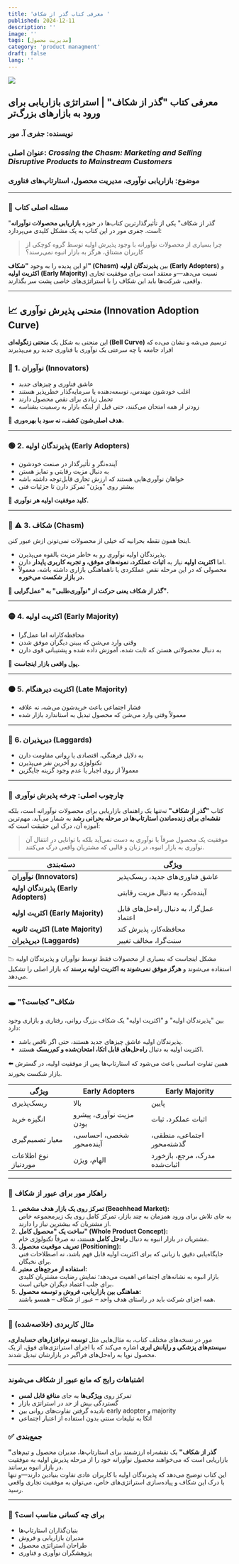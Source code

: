 ```yaml
---
title: 'معرفی کتاب گذر از شکاف '
published: 2024-12-11
description: ''
image: ''
tags: [مدیریت محصول]
category: 'product managment'
draft: false
lang: ''
---
```


![](https://dkstatics-public.digikala.com/digikala-products/062bbd70a5b717e70bda43f048cd6008079c75a7_1665850435.jpg?x-oss-process=image/resize,m_lfit,h_800,w_800/format,webp/quality,q_90)

## معرفی کتاب "گذر از شکاف" | استراتژی بازاریابی برای ورود به بازارهای بزرگ‌تر

### نویسنده: جفری آ. مور

### عنوان اصلی: _Crossing the Chasm: Marketing and Selling Disruptive Products to Mainstream Customers_

### موضوع: بازاریابی نوآوری، مدیریت محصول، استارتاپ‌های فناوری

---

### 🧩 مسئله اصلی کتاب

"گذر از شکاف" یکی از تأثیرگذارترین کتاب‌ها در حوزه **بازاریابی محصولات نوآورانه** است. جفری مور در این کتاب به یک مشکل کلیدی می‌پردازد:

> چرا بسیاری از محصولات نوآورانه با وجود پذیرش اولیه توسط گروه کوچکی از کاربران مشتاق، هرگز به بازار انبوه نمی‌رسند؟

او این پدیده را به وجود **"شکاف" (Chasm)** بین **پذیرندگان اولیه (Early Adopters)** و **اکثریت اولیه (Early Majority)** نسبت می‌دهد—و معتقد است برای موفقیت تجاری واقعی، شرکت‌ها باید این شکاف را با استراتژی‌های خاصی پشت سر بگذارند.

---

## 📈 منحنی پذیرش نوآوری (Innovation Adoption Curve)

این منحنی به شکل یک **منحنی زنگوله‌ای (Bell Curve)** ترسیم می‌شه و نشان می‌ده که افراد جامعه با چه سرعتی یک نوآوری یا فناوری جدید رو می‌پذیرند

### 🔵 1. نوآوران (Innovators)

- عاشق فناوری و چیزهای جدید
- اغلب خودشون مهندس، توسعه‌دهنده یا سرمایه‌گذار خطرپذیر هستند
- تحمل زیادی برای نقص محصول دارند
- زودتر از همه امتحان می‌کنند، حتی قبل از اینکه بازار به رسمیت بشناسه

📌 **هدف اصلی‌شون کشف، نه سود یا بهره‌وری.**

---

### 🟢 2. پذیرندگان اولیه (Early Adopters)

- آینده‌نگر و تأثیرگذار در صنعت خودشون
- به دنبال مزیت رقابتی و تمایز هستن
- خواهان نوآوری‌هایی هستند که ارزش تجاری قابل‌توجه داشته باشه
- بیشتر روی "ویژن" تمرکز دارن تا جزئیات فنی

📌 **کلید موفقیت اولیه هر نوآوری.**

---

### 🔴 ⚠️ 3. **شکاف (Chasm)**

اینجا همون نقطه بحرانیه که خیلی از محصولات نمی‌تونن ازش عبور کنن.

- پذیرندگان اولیه نوآوری رو به خاطر مزیت بالقوه می‌پذیرن.
- اما **اکثریت اولیه** نیاز به **اثبات عملکرد، نمونه‌های موفق، و تجربه کاربری پایدار** دارن.
- محصولی که در این مرحله نقص عملکردی یا ناهماهنگی بازاری داشته باشه، معمولاً **در بازار شکست می‌خوره.**

📌 **گذر از شکاف یعنی حرکت از "نوآوری‌طلبی" به "عمل‌گرایی".**

---

### 🟡 4. اکثریت اولیه (Early Majority)

- محافظه‌کارانه اما عمل‌گرا
- وقتی وارد می‌شن که ببینن دیگران موفق شدن
- به دنبال محصولاتی هستن که ثابت شده، آموزش داده شده و پشتیبانی قوی دارن

📌 **پول واقعی بازار اینجاست.**

---

### 🟠 5. **اکثریت دیرهنگام (Late Majority)**

- فشار اجتماعی باعث خریدشون می‌شه، نه علاقه
- معمولاً وقتی وارد می‌شن که محصول تبدیل به استاندارد بازار شده

---

### 🔘 6. دیرپذیران (Laggards)

- به دلایل فرهنگی، اقتصادی یا روانی مقاومت دارن
- تکنولوژی رو آخرین نفر می‌پذیرن
- معمولاً از روی اجبار یا عدم وجود گزینه جایگزین

---

### 🧠 چارچوب اصلی: چرخه پذیرش نوآوری

کتاب **"گذر از شکاف"** نه‌تنها یک راهنمای بازاریابی برای محصولات نوآورانه است، بلکه **نقشه‌ای برای زنده‌ماندن استارتاپ‌ها در مرحله بحرانی رشد** به شمار می‌آید. مهم‌ترین آموزه آن، درک این حقیقت است که:

> موفقیت یک محصول صرفاً با نوآوری به دست نمی‌آید بلکه با توانایی در انتقال آن نوآوری به بازار انبوه، در زبان و قالبی که مشتریان واقعی درک می‌کنند.

<table class="min-w-full" data-start="1294" data-end="1671"><thead data-start="1294" data-end="1315"><tr data-start="1294" data-end="1315"><th data-start="1294" data-end="1306">دسته‌بندی</th><th data-start="1306" data-end="1315">ویژگی</th></tr></thead><tbody data-start="1339" data-end="1671"><tr data-start="1339" data-end="1401"><td class="max-w-[calc(var(--thread-content-max-width)*2/3)]" data-start="1339" data-end="1366"><strong data-start="1341" data-end="1365">نوآوران (Innovators)</strong></td><td class="max-w-[calc(var(--thread-content-max-width)*2/3)]" data-start="1366" data-end="1401">عاشق فناوری‌های جدید، ریسک‌پذیر</td></tr><tr data-start="1402" data-end="1476"><td class="max-w-[calc(var(--thread-content-max-width)*2/3)]" data-start="1402" data-end="1441"><strong data-start="1404" data-end="1440">پذیرندگان اولیه (Early Adopters)</strong></td><td class="max-w-[calc(var(--thread-content-max-width)*2/3)]" data-start="1441" data-end="1476">آینده‌نگر، به دنبال مزیت رقابتی</td></tr><tr data-start="1477" data-end="1557"><td class="max-w-[calc(var(--thread-content-max-width)*2/3)]" data-start="1477" data-end="1513"><strong data-start="1479" data-end="1512">اکثریت اولیه (Early Majority)</strong></td><td class="max-w-[calc(var(--thread-content-max-width)*2/3)]" data-start="1513" data-end="1557">عمل‌گرا، به دنبال راه‌حل‌های قابل اعتماد</td></tr><tr data-start="1558" data-end="1619"><td class="max-w-[calc(var(--thread-content-max-width)*2/3)]" data-start="1558" data-end="1594"><strong data-start="1560" data-end="1593">اکثریت ثانویه (Late Majority)</strong></td><td class="max-w-[calc(var(--thread-content-max-width)*2/3)]" data-start="1594" data-end="1619">محافظه‌کار، پذیرش کند</td></tr><tr data-start="1620" data-end="1671"><td class="max-w-[calc(var(--thread-content-max-width)*2/3)]" data-start="1620" data-end="1647"><strong data-start="1622" data-end="1646">دیرپذیران (Laggards)</strong></td><td class="max-w-[calc(var(--thread-content-max-width)*2/3)]" data-start="1647" data-end="1671">سنت‌گرا، مخالف تغییر</td></tr></tbody></table>

📉 مشکل اینجاست که بسیاری از محصولات فقط توسط نوآوران و پذیرندگان اولیه استفاده می‌شوند و **هرگز موفق نمی‌شوند به اکثریت اولیه برسند** که بازار اصلی را تشکیل می‌دهد.

---

### 🕳️ "شکاف" کجاست؟

بین "پذیرندگان اولیه" و "اکثریت اولیه" یک شکاف بزرگ روانی، رفتاری و بازاری وجود دارد:

- پذیرندگان اولیه عاشق چیزهای جدید هستند، حتی اگر ناقص باشد.
- اکثریت اولیه به دنبال **راه‌حل‌های قابل اتکا، امتحان‌شده و کم‌ریسک** هستند.

⬅️ همین تفاوت اساسی باعث می‌شود که استارتاپ‌ها پس از موفقیت اولیه، در گسترش بازار شکست بخورند.

<table class="min-w-full" data-start="734" data-end="1063"><thead data-start="734" data-end="777"><tr data-start="734" data-end="777"><th data-start="734" data-end="742">ویژگی</th><th data-start="742" data-end="759">Early Adopters</th><th data-start="759" data-end="777">Early Majority</th></tr></thead><tbody data-start="823" data-end="1063"><tr data-start="823" data-end="852"><td class="max-w-[calc(var(--thread-content-max-width)*2/3)]" data-start="823" data-end="836">ریسک‌پذیری</td><td class="max-w-[calc(var(--thread-content-max-width)*2/3)]" data-start="836" data-end="843">بالا</td><td class="max-w-[calc(var(--thread-content-max-width)*2/3)]" data-start="843" data-end="852">پایین</td></tr><tr data-start="853" data-end="915"><td class="max-w-[calc(var(--thread-content-max-width)*2/3)]" data-start="853" data-end="867">انگیزه خرید</td><td class="max-w-[calc(var(--thread-content-max-width)*2/3)]" data-start="867" data-end="893">مزیت نوآوری، پیشرو بودن</td><td class="max-w-[calc(var(--thread-content-max-width)*2/3)]" data-start="893" data-end="915">اثبات عملکرد، ثبات</td></tr><tr data-start="916" data-end="992"><td class="max-w-[calc(var(--thread-content-max-width)*2/3)]" data-start="916" data-end="935">معیار تصمیم‌گیری</td><td class="max-w-[calc(var(--thread-content-max-width)*2/3)]" data-start="935" data-end="962">شخصی، احساسی، آینده‌محور</td><td class="max-w-[calc(var(--thread-content-max-width)*2/3)]" data-start="962" data-end="992">اجتماعی، منطقی، گذشته‌محور</td></tr><tr data-start="993" data-end="1063"><td class="max-w-[calc(var(--thread-content-max-width)*2/3)]" data-start="993" data-end="1016">نوع اطلاعات موردنیاز</td><td class="max-w-[calc(var(--thread-content-max-width)*2/3)]" data-start="1016" data-end="1030">الهام، ویژن</td><td class="max-w-[calc(var(--thread-content-max-width)*2/3)]" data-start="1030" data-end="1063">مدرک، مرجع، بازخورد اثبات‌شده</td></tr></tbody></table>

---

### 🧭 راهکار مور برای عبور از شکاف

1.  **تمرکز روی یک بازار هدف مشخص (Beachhead Market):**  
    به جای تلاش برای ورود همزمان به چند بازار، تمرکز کامل روی یک زیرمجموعه خاص از مشتریان که بیشترین نیاز را دارند.
2.  **ساخت یک "محصول کامل" (Whole Product Concept):**  
    مشتریان در بازار انبوه به دنبال **راه‌حل کامل** هستند، نه صرفاً تکنولوژی خام.
3.  **تعریف موقعیت محصول (Positioning):**  
    جایگاه‌یابی دقیق با زبانی که برای اکثریت اولیه قابل فهم باشد، نه اصطلاحات فنی برای نخبگان.
4.  **استفاده از مرجع‌های معتبر:**  
    بازار انبوه به نشانه‌های اجتماعی اهمیت می‌دهد؛ نمایش رضایت مشتریان کلیدی برای جلب اعتماد دیگران حیاتی است.
5.  **هماهنگی بین بازاریابی، فروش و توسعه محصول:**  
    همه اجزای شرکت باید در راستای هدف واحد – عبور از شکاف – همسو باشند.

---

### 🎯 مثال کاربردی (خلاصه‌شده)

مور در نسخه‌های مختلف کتاب، به مثال‌هایی مثل **توسعه نرم‌افزارهای حسابداری، سیستم‌های پزشکی و رایانش ابری** اشاره می‌کند که با اجرای استراتژی‌های فوق، از یک محصول نوپا به راه‌حل‌های فراگیر در بازارشان تبدیل شدند.

---

### اشتباهات رایج که مانع عبور از شکاف می‌شوند

- تمرکز روی **ویژگی‌ها** به جای **منافع قابل لمس**
- گستردگی بیش از حد در استراتژی بازار
- نادیده گرفتن تفاوت‌های روانی بین early adopter و majority
- اتکا به تبلیغات سنتی بدون استفاده از اعتبار اجتماعی

### ✅ جمع‌بندی

**"گذر از شکاف"** یک نقشه‌راه ارزشمند برای استارتاپ‌ها، مدیران محصول و تیم‌های بازاریابی است که می‌خواهند محصول نوآورانه خود را از مرحله پذیرش اولیه به موفقیت در بازار انبوه برسانند.  
این کتاب توضیح می‌دهد که پذیرندگان اولیه با کاربران عادی تفاوت بنیادین دارند—و تنها با درک این شکاف و پیاده‌سازی استراتژی‌های خاص، می‌توان به موفقیت تجاری واقعی رسید.

---

### 📌 برای چه کسانی مناسب است؟

- بنیان‌گذاران استارتاپ‌ها
- مدیران بازاریابی و فروش
- طراحان استراتژی محصول
- پژوهشگران نوآوری و فناوری
